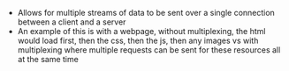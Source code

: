 
- Allows for multiple streams of data to be sent over a single connection between a client and a server
- An example of this is with a webpage, without multiplexing, the html would load first, then the css, then the js, then any images vs with multiplexing where multiple requests can be sent for these resources all at the same time